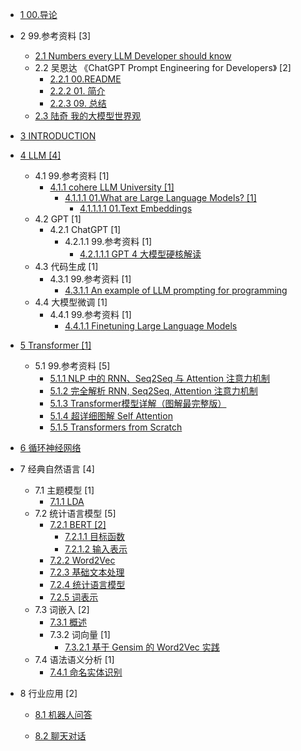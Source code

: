   - [1 00.导论](/00.导论/README.md)
    
  - 2 99.参考资料 [3]
    - [2.1 Numbers every LLM Developer should know](/99.参考资料/2023-Numbers%20every%20LLM%20Developer%20should%20know.md)
    - 2.2 吴恩达 《ChatGPT Prompt Engineering for Developers》 [2]
      - [2.2.1 00.README](/99.参考资料/2023-吴恩达-《ChatGPT%20Prompt%20Engineering%20for%20Developers》/00.README.md)
      - [2.2.2 01. 简介](/99.参考资料/2023-吴恩达-《ChatGPT%20Prompt%20Engineering%20for%20Developers》/01.%20简介.md)
      - [2.2.3 09. 总结](/99.参考资料/2023-吴恩达-《ChatGPT%20Prompt%20Engineering%20for%20Developers》/09.%20总结.md)
    - [2.3 陆奇 我的大模型世界观](/99.参考资料/2023-陆奇-我的大模型世界观.md)
  - [3 INTRODUCTION](/INTRODUCTION.md)
  - [4 LLM [4]](/LLM/README.md)
    - 4.1 99.参考资料 [1]
      - [4.1.1 cohere LLM University [1]](/LLM/99.参考资料/cohere-LLM%20University/README.md)
        - [4.1.1.1 01.What are Large Language Models? [1]](/LLM/99.参考资料/cohere-LLM%20University/01.What%20are%20Large%20Language%20Models?/README.md)
          - [4.1.1.1.1 01.Text Embeddings](/LLM/99.参考资料/cohere-LLM%20University/01.What%20are%20Large%20Language%20Models?/01.Text%20Embeddings.md)
    - 4.2 GPT [1]
      - 4.2.1 ChatGPT [1]
        - 4.2.1.1 99.参考资料 [1]
          - [4.2.1.1.1 GPT 4 大模型硬核解读](/LLM/GPT/ChatGPT/99.参考资料/2023-GPT-4%20大模型硬核解读.md)
    - 4.3 代码生成 [1]
      - 4.3.1 99.参考资料 [1]
        - [4.3.1.1 An example of LLM prompting for programming](/LLM/代码生成/99.参考资料/2023-An%20example%20of%20LLM%20prompting%20for%20programming.md)
    - 4.4 大模型微调 [1]
      - 4.4.1 99.参考资料 [1]
        - [4.4.1.1 Finetuning Large Language Models](/LLM/大模型微调/99.参考资料/2023-Finetuning%20Large%20Language%20Models.md)
  - [5 Transformer [1]](/Transformer/README.md)
    - 5.1 99.参考资料 [5]
      - [5.1.1 NLP 中的 RNN、Seq2Seq 与 Attention 注意力机制](/Transformer/99.参考资料/2019-NLP%20中的%20RNN、Seq2Seq%20与%20Attention%20注意力机制.md)
      - [5.1.2 完全解析 RNN, Seq2Seq, Attention 注意力机制](/Transformer/99.参考资料/2020-完全解析%20RNN,%20Seq2Seq,%20Attention%20注意力机制.md)
      - [5.1.3 Transformer模型详解（图解最完整版）](/Transformer/99.参考资料/2021-Transformer模型详解（图解最完整版）.md)
      - [5.1.4 超详细图解 Self Attention](/Transformer/99.参考资料/2021-超详细图解%20Self-Attention.md)
      - [5.1.5 Transformers from Scratch](/Transformer/99.参考资料/2023-Transformers%20from%20Scratch.md)
  - [6 循环神经网络](/循环神经网络/README.md)
    
  - 7 经典自然语言 [4]
    - 7.1 主题模型 [1]
      - [7.1.1 LDA](/经典自然语言/主题模型/LDA.md)
    - 7.2 统计语言模型 [5]
      - [7.2.1 BERT [2]](/经典自然语言/统计语言模型/BERT/README.md)
        - [7.2.1.1 目标函数](/经典自然语言/统计语言模型/BERT/目标函数.md)
        - [7.2.1.2 输入表示](/经典自然语言/统计语言模型/BERT/输入表示.md)
      - [7.2.2 Word2Vec](/经典自然语言/统计语言模型/Word2Vec.md)
      - [7.2.3 基础文本处理](/经典自然语言/统计语言模型/基础文本处理.md)
      - [7.2.4 统计语言模型](/经典自然语言/统计语言模型/统计语言模型.md)
      - [7.2.5 词表示](/经典自然语言/统计语言模型/词表示.md)
    - 7.3 词嵌入 [2]
      - [7.3.1 概述](/经典自然语言/词嵌入/概述.md)
      - 7.3.2 词向量 [1]
        - [7.3.2.1 基于 Gensim 的 Word2Vec 实践](/经典自然语言/词嵌入/词向量/基于%20Gensim%20的%20Word2Vec%20实践.md)
    - 7.4 语法语义分析 [1]
      - [7.4.1 命名实体识别](/经典自然语言/语法语义分析/命名实体识别.md)
  - 8 行业应用 [2]
    - [8.1 机器人问答](/行业应用/机器人问答/README.md)
      
    - [8.2 聊天对话](/行业应用/聊天对话/README.md)
      